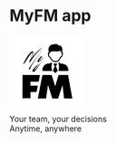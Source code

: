 # MyFM app

<img src="myfm/assets/logos/myfm-logo-light-removebg.png" width="135">
<br>
Your team, your decisions
<br>
Anytime, anywhere
